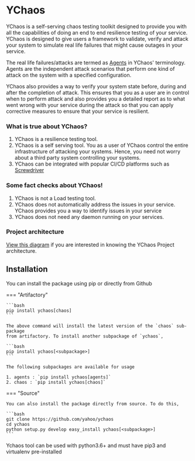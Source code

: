 # YChaos

YChaos is a self-serving chaos testing toolkit designed to
provide you with all the capabilities of doing an end to end resilience
testing of your service. YChaos is designed to give users a framework
to validate, verify and attack your system to simulate real life
failures that might cause outages in your service.

The real life failures/attacks are termed as [Agents](agents/index.md) in
YChaos' terminology. Agents are the independent attack scenarios
that perform one kind of attack on the system with a specified configuration.

YChaos also provides a way to verify your system state before, during and after
the completion of attack. This ensures that you as a user are in control
when to perform attack and also provides you a detailed report as to what went
wrong with your service during the attack so that you can apply corrective
measures to ensure that your service is resilient.

### What is true about YChaos?

1. YChaos is a resilience testing tool.
2. YChaos is a self serving tool. You as a user of YChaos control
the entire infrastructure of attacking your systems. Hence, you need not
worry about a third party system controlling your systems.
3. YChaos can be integrated with popular CI/CD platforms 
such as [Screwdriver](https://screwdriver.cd/)

### Some fact checks about YChaos!

1. YChaos is not a Load testing tool.
2. YChaos does not automatically address the issues in your service. YChaos
provides you a way to identify issues in your service
3. YChaos does not need any daemon running on your services.

### Project architecture

[View this diagram](resources/img/executor_flowchart.svg) if you are interested in knowing the YChaos
Project architecture.

## Installation

You can install the package using pip or directly from Github

=== "Artifactory"

    ```bash
    pip install ychaos[chaos]
    ```
    
    The above command will install the latest version of the `chaos` sub-package
    from artifactory. To install another subpackage of `ychaos`, 
    
    ```bash
    pip install ychaos[<subpackage>]
    ```

    The following subpackages are available for usage
    
    1. agents : `pip install ychaos[agents]`
    2. chaos : `pip install ychaos[chaos]`
   
=== "Source"

    You can also install the package directly from source. To do this,
    
    ```bash
    git clone https://github.com/yahoo/ychaos
    cd ychaos
    python setup.py develop easy_install ychaos[<subpackage>]
    ```
Ychaos tool can be used with python3.6+ and must have pip3 and virtualenv pre-installed
